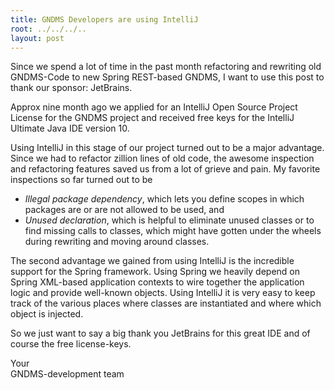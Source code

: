 ```yaml
---
title: GNDMS Developers are using IntelliJ
root: ../../../..
layout: post
---
```

Since we spend a lot of time in the past month refactoring and rewriting
old GNDMS-Code to new Spring REST-based GNDMS, I want to use this post to
thank our sponsor: JetBrains.

Approx nine month ago we applied for an IntelliJ Open Source Project License for the GNDMS project and received free keys for the IntelliJ Ultimate Java IDE version 10. 

Using IntelliJ in this stage of our project turned out to be a major advantage. Since we had to refactor zillion lines of old code, the awesome inspection and refactoring features saved us from a lot of grieve and pain. My favorite inspections so far turned out to be 

* _Illegal package dependency_, which lets you define scopes in which packages are or are not allowed to be used, and
* _Unused declaration_, which is helpful to eliminate unused classes or to find missing calls to classes, which might have gotten under the wheels during rewriting and moving around classes.

The second advantage we gained from using IntelliJ is the incredible support for the Spring framework. Using Spring we heavily depend on Spring XML-based application contexts to wire together the application logic and provide well-known objects. Using IntelliJ it is very easy to keep track of the various places where classes are instantiated and where which object is injected. 

So we just want to say a big thank you JetBrains for this great IDE and of course the free license-keys.

Your <br>
GNDMS-development team
